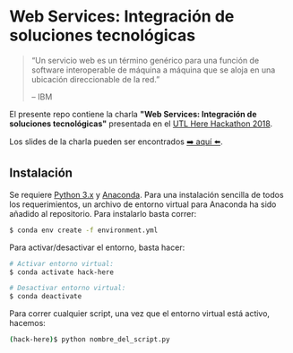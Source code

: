 # Web Services: Integración de soluciones tecnológicas

> “Un servicio web es un término genérico para una función de software interoperable de máquina a máquina que se aloja en una ubicación direccionable de la red.”
>
>– IBM

El presente repo contiene la charla **"Web Services: Integración de soluciones tecnológicas"** presentada en el [UTL Here Hackathon 2018](https://www.leonstartshere.xyz/).

Los slides de la charla pueden ser encontrados [➡️ aquí ⬅️](https://docs.google.com/presentation/d/e/2PACX-1vR9WmBKn5piddDpB03narIaDdRAsnWg-ZYZGzOd-kVvByo-G-sNIswH32hkJu9_lLx2vocacxmm7wyl/pub?start=false&loop=false&delayms=3000).


## Instalación

Se requiere [Python 3.x](https://www.python.org/downloads/) y [Anaconda](https://www.anaconda.com/download/). Para una instalación sencilla de todos los requerimientos, un archivo de entorno virtual para Anaconda ha sido añadido al repositorio. Para instalarlo basta correr:
```bash
$ conda env create -f environment.yml
```

Para activar/desactivar el entorno, basta hacer:
```bash
# Activar entorno virtual:
$ conda activate hack-here

# Desactivar entorno virtual:
$ conda deactivate
```

Para correr cualquier script, una vez que el entorno virtual está activo, hacemos:
```bash
(hack-here)$ python nombre_del_script.py
```
